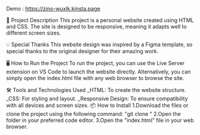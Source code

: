 Demo : https://zino-wuxlk.kinsta.page

📄 Project Description
This project is a personal website created using HTML and CSS. The site is designed to be responsive, meaning it adapts well to different screen sizes.

💡 Special Thanks
This website design was inspired by a Figma template, so special thanks to the original designer for their amazing work.

🖥️ How to Run the Project
To run the project, you can use the Live Server extension on VS Code to launch the website directly. Alternatively, you can simply open the index.html file with any web browser to browse the site.

🛠️ Tools and Technologies Used
  _HTML: To create the website structure.
  _CSS: For styling and layout.
  _Responsive Design: To ensure compatibility with all devices and screen sizes.
📦 How to Install
  1.Download the files or clone the project using the following command:
    "git clone <project link here>"
  2.Open the folder in your preferred code editor.
  3.Open the "index.html" file in your web browser.
